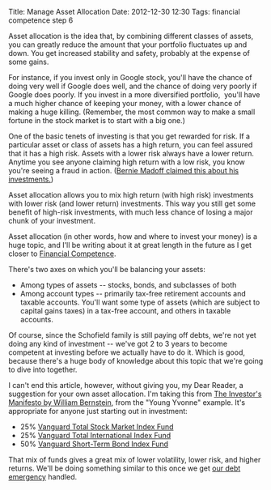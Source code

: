 Title: Manage Asset Allocation
Date: 2012-12-30 12:30
Tags: financial competence step 6

Asset allocation is the idea that, by combining different classes of
assets, you can greatly reduce the amount that your portfolio fluctuates
up and down. You get increased stability and safety, probably at the
expense of some gains.

For instance, if you invest only in Google stock, you'll have the chance
of doing very well if Google does well, and the chance of doing very
poorly if Google does poorly. If you invest in a more diversified
portfolio,  you'll have a much higher chance of keeping your money, with
a lower chance of making a huge killing. (Remember, the most common way
to make a small fortune in the stock market is to start with a big one.)

One of the basic tenets of investing is that you get rewarded for risk.
If a particular asset or class of assets has a high return, you can feel
assured that it has a high risk. Assets with a lower risk always have a
lower return. Anytime you see anyone claiming high return with a low
risk, you know you're seeing a fraud in action. ([Bernie Madoff claimed
this about his
investments.](http://en.wikipedia.org/wiki/Madoff_investment_scandal))

Asset allocation allows you to mix high return (with high risk)
investments with lower risk (and lower return) investments. This way you
still get some benefit of high-risk investments, with much less chance
of losing a major chunk of your investment.

Asset allocation (in other words, how and where to invest your money) is
a huge topic, and I'll be writing about it at great length in the future
as I get closer to [Financial
Competence](http://schof.org/2012/12/29/a-financial-roadmap/ "A Roadmap to Financial Competence").

There's two axes on which you'll be balancing your assets:

-   Among types of assets -- stocks, bonds, and subclasses of both
-   Among account types -- primarily tax-free retirement accounts and
    taxable accounts. You'll want some type of assets (which are subject
    to capital gains taxes) in a tax-free account, and others in taxable
    accounts.

Of course, since the Schofield family is still paying off debts, we're
not yet doing any kind of investment -- we've got 2 to 3 years to become
competent at investing before we actually have to do it. Which is good,
because there's a huge body of knowledge about this topic that we're
going to dive into together.

I can't end this article, however, without giving you, my Dear Reader, a
suggestion for your own asset allocation. I'm taking this from [The
Investor's Manifesto by William Bernstein](http://schof.org/?p=1966),
from the "Young Yvonne" example. It's appropriate for anyone just
starting out in investment:

-   25% [Vanguard Total Stock Market Index
    Fund](https://personal.vanguard.com/us/funds/snapshot?FundId=0085&FundIntExt=INT)
-   25% [Vanguard Total International Index
    Fund](https://personal.vanguard.com/us/funds/snapshot?FundId=0113&FundIntExt=INT)
-   50% [Vanguard Short-Term Bond Index
    Fund](https://personal.vanguard.com/us/funds/snapshot?FundId=0132&FundIntExt=INT)

That mix of funds gives a great mix of lower volatility, lower risk, and
higher returns. We'll be doing something similar to this once we get
[our debt emergency](http://schof.org/?p=1976) handled.

